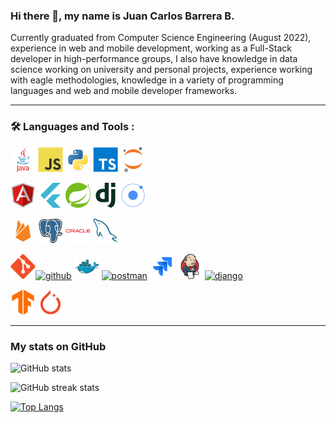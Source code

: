 ### Hi there 👋, my name is Juan Carlos Barrera B.

Currently graduated from Computer Science Engineering (August 2022), experience in web and mobile development, working as a Full-Stack developer in high-performance groups, I also have knowledge in data science working on university and personal projects, experience working with eagle methodologies, knowledge in a variety of programming languages and web and mobile developer frameworks.
_________________________________________________________________________________

### 🛠  Languages and Tools :



[<img src='https://github.com/devicons/devicon/blob/master/icons/java/java-original-wordmark.svg' alt='java' height='40'>](https://github.com/devicons/devicon/blob/master/icons/java/java-original-wordmark.svg) [<img src='https://github.com/devicons/devicon/blob/master/icons/javascript/javascript-original.svg' alt='javascript' height='40'>](https://github.com/devicons/devicon/blob/master/icons/javascript/javascript-original.svg)  [<img src='https://github.com/devicons/devicon/blob/master/icons/python/python-original.svg' alt='python' height='40'>](https://github.com/devicons/devicon/blob/master/icons/python/python-original.svg) [<img src='https://github.com/devicons/devicon/blob/master/icons/typescript/typescript-plain.svg' alt='typescript' height='40'>](https://github.com/devicons/devicon/blob/master/icons/typescript/typescript-plain.svg)  [<img src='https://github.com/devicons/devicon/blob/master/icons/jupyter/jupyter-original.svg' alt='typescript' height='40'>](https://github.com/devicons/devicon/blob/master/icons/jupyter/jupyter-original.svg)  



[<img src='https://github.com/devicons/devicon/blob/master/icons/angularjs/angularjs-original.svg' alt='angular' height='40'>](https://github.com/devicons/devicon/blob/master/icons/angularjs/angularjs-original.svg)  [<img src='https://github.com/devicons/devicon/blob/master/icons/flutter/flutter-plain.svg' alt='flutter' height='40'>](https://github.com/devicons/devicon/blob/master/icons/flutter/flutter-plain.svg) [<img src='https://github.com/devicons/devicon/blob/master/icons/spring/spring-original.svg' alt='spring' height='40'>](https://github.com/devicons/devicon/blob/master/icons/spring/spring-original.svg)  [<img src='https://github.com/devicons/devicon/blob/master/icons/django/django-plain.svg' alt='django' height='40'>](https://github.com/devicons/devicon/blob/master/icons/django/django-plain.svg)  [<img src='https://github.com/devicons/devicon/blob/master/icons/ionic/ionic-original.svg' alt='django' height='40'>](https://github.com/devicons/devicon/blob/master/icons/ionic/ionic-original.svg)  

[<img src='https://github.com/devicons/devicon/blob/master/icons/firebase/firebase-plain.svg' alt='firebase' height='40'>](https://github.com/devicons/devicon/blob/master/icons/firebase/firebase-plain.svg) [<img src='https://github.com/devicons/devicon/blob/master/icons/postgresql/postgresql-original.svg' alt='postgresql' height='40'>](https://github.com/devicons/devicon/blob/master/icons/postgresql/postgresql-original.svg) [<img src='https://github.com/devicons/devicon/blob/master/icons/oracle/oracle-original.svg' alt='oracle' height='40'>](https://github.com/devicons/devicon/blob/master/icons/oracle/oracle-original.svg) [<img src='https://github.com/devicons/devicon/blob/master/icons/mysql/mysql-original.svg' alt='mysql' height='40'>](https://github.com/devicons/devicon/blob/master/icons/mysql/mysql-original.svg) 

[<img src='https://github.com/devicons/devicon/blob/master/icons/git/git-original.svg' alt='github' height='40'>](https://github.com/devicons/devicon/blob/master/icons/git/git-original.svg)[<img src='https://cdn.jsdelivr.net/npm/simple-icons@3.0.1/icons/github.svg' alt='github' height='40'>](https://github.com/Juancarlos56) [<img src='https://github.com/devicons/devicon/blob/master/icons/docker/docker-original.svg' alt='docker' height='40'>](https://github.com/devicons/devicon/blob/master/icons/docker/docker-original.svg) [<img src='https://user-images.githubusercontent.com/51795550/186250878-a1a6b3bf-35d0-4d5d-9f8b-2df75f1ea02a.png' alt='postman' height='40'>](https://webintegral.com.co/wp-content/uploads/2018/05/postman-icon.png)  [<img src='https://github.com/devicons/devicon/blob/master/icons/jira/jira-original.svg' alt='jirasoftware' height='40'>](https://github.com/devicons/devicon/blob/master/icons/jira/jira-original.svg)  [<img src='https://github.com/devicons/devicon/blob/master/icons/jenkins/jenkins-original.svg' alt='jenkins' height='40'>](https://github.com/devicons/devicon/blob/master/icons/jenkins/jenkins-original.svg)  [<img src='https://user-images.githubusercontent.com/15386828/118396592-e331c880-b658-11eb-8fdc-7426520c691f.png' alt='django' height='40'>](https://user-images.githubusercontent.com/15386828/118396592-e331c880-b658-11eb-8fdc-7426520c691f.png)  

[<img src='https://github.com/devicons/devicon/blob/master/icons/tensorflow/tensorflow-original.svg' alt='tensorflow' height='40'>](https://github.com/devicons/devicon/blob/master/icons/tensorflow/tensorflow-original.svg)  [<img src='https://github.com/devicons/devicon/blob/master/icons/pytorch/pytorch-original.svg' alt='pytorch' height='40'>](https://github.com/devicons/devicon/blob/master/icons/pytorch/pytorch-original.svg) 

_______________________________________________________________________________

### My stats on GitHub

![GitHub stats](https://github-readme-stats.vercel.app/api?username=Juancarlos56&show_icons=true&count_private=true)  

![GitHub streak stats](https://github-readme-streak-stats.herokuapp.com/?user=Juancarlos56)  

[![Top Langs](https://github-readme-stats.vercel.app/api/top-langs/?username=Juancarlos56&count_private=true)](https://github.com/anuraghazra/github-readme-stats)
